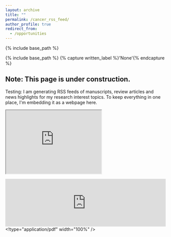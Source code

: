 ```yaml
---
layout: archive
title: ""
permalink: /cancer_rss_feed/
author_profile: true
redirect_from:
  - /opportunities
---
```


{% include base_path %}

{% include base_path %}
{% capture written_label %}'None'{% endcapture %}


## Note: This page is under construction.

Testing: 
I am generating RSS feeds of manuscripts, review articles and news highlights for my research interest topics.  To keep everything in one place, I'm embedding it as a webpage here.

<iframe id="inlineFrameExample"
    title="Inline Frame Example"
    width="300"
    height="200"
    src="https://macwaneric.github.io/cancer.rss.feed/">
</iframe>

<embed src="https://macwaneric.github.io/cancer.rss.feed/"  width="100%" /> <!type="application/pdf" width="100%" />
